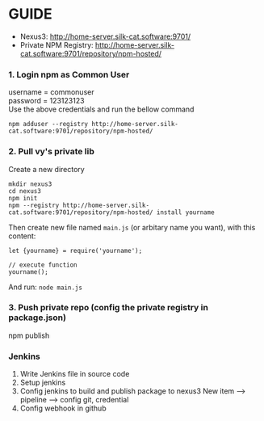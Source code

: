 # GUIDE

* Nexus3: http://home-server.silk-cat.software:9701/
* Private NPM Registry: http://home-server.silk-cat.software:9701/repository/npm-hosted/


### 1. Login npm as Common User

username = commonuser \
password = 123123123 \
Use the above credentials and run the bellow command
```
npm adduser --registry http://home-server.silk-cat.software:9701/repository/npm-hosted/
```

### 2. Pull vy's private lib
Create a new directory
```
mkdir nexus3
cd nexus3
npm init
npm --registry http://home-server.silk-cat.software:9701/repository/npm-hosted/ install yourname
```

Then create new file named `main.js` (or arbitary name you want), with this content:
```
let {yourname} = require('yourname');

// execute function
yourname();
```

And run: `node main.js`

### 3. Push private repo (config the private registry in package.json)
npm publish


### Jenkins

1. Write Jenkins file in source code
2. Setup jenkins
3. Config jenkins to build and publish package to nexus3
    New item --> pipeline --> config git, credential
4. Config webhook in github